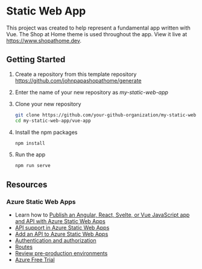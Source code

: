 # Static Web App

This project was created to help represent a fundamental app written with Vue. The Shop at Home theme is used throughout the app. View it live at <https://www.shopathome.dev>.

## Getting Started

1. Create a repository from this template repository <https://github.com/johnpapashopathome/generate>

1. Enter the name of your new repository as _my-static-web-app_

1. Clone your new repository

   ```bash
   git clone https://github.com/your-github-organization/my-static-web-app
   cd my-static-web-app/vue-app
   ```

1. Install the npm packages

   ```bash
   npm install
   ```

1. Run the app

   ```bash
   npm run serve
   ```

## Resources

### Azure Static Web Apps

- Learn how to [Publish an Angular, React, Svelte, or Vue JavaScript app and API with Azure Static Web Apps](https://docs.microsoft.com/learn/modules/publish-app-service-static-web-app-api?wt.mc_id=staticwebapp-github-jopapa)
- [API support in Azure Static Web Apps](https://docs.microsoft.com/azure/static-web-apps/apis?wt.mc_id=staticwebapp-github-jopapa)
- [Add an API to Azure Static Web Apps](https://docs.microsoft.com/azure/static-web-apps/add-api?wt.mc_id=staticwebapp-github-jopapa)
- [Authentication and authorization](https://docs.microsoft.com/azure/static-web-apps/authentication-authorization?wt.mc_id=staticwebapp-github-jopapa)
- [Routes](https://docs.microsoft.com/azure/static-web-apps/routes?wt.mc_id=staticwebapp-github-jopapa)
- [Review pre-production environments](https://docs.microsoft.com/azure/static-web-apps/review-publish-pull-requests?wt.mc_id=staticwebapp-github-jopapa)
- [Azure Free Trial](https://azure.microsoft.com/free/?wt.mc_id=staticwebapp-github-jopapa)
